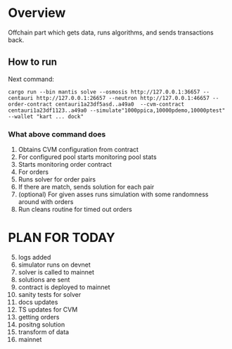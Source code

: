 # Overview

Offchain part which gets data, runs algorithms, and sends transactions back.

## How to run

Next command:

```shell
cargo run --bin mantis solve --osmosis http://127.0.0.1:36657 --centauri http://127.0.0.1:26657 --neutron http://127.0.0.1:46657 --order-contract centauri1a23df5asd..a49a0  --cvm-contract centauri1a23df1123..a49a0 --simulate"1000ppica,10000pdemo,10000ptest" --wallet "kart ... dock"
```

### What above command does

1. Obtains CVM configuration from contract
2. For configured pool starts monitoring pool stats
3. Starts monitoring order contract
4. For orders 
5. Runs solver for order pairs
6. If there are match, sends solution for each pair
7. (optional) For given asses runs simulation with some randomness around with orders
8. Run cleans routine for timed out orders


# PLAN FOR TODAY

5. logs added
2. simulator runs on devnet
3. solver is called to mainnet
4. solutions are sent
5. contract is deployed to mainnet
6. sanity tests for solver
7. docs updates
8. TS updates for CVM
9. getting orders
10. positng solution
11. transform of data
12. mainnet